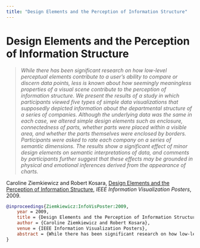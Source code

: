 ```yaml
---
title: "Design Elements and the Perception of Information Structure"
---
```


# Design Elements and the Perception of Information Structure

> _While there has been significant research on how low-level perceptual elements contribute to a user’s ability to compare or discern data points, less is known about how seemingly meaningless properties of a visual scene contribute to the perception of information structure. We present the results of a study in which participants viewed five types of simple data visualizations that supposedly depicted information about the departmental structure of a series of companies. Although the underlying data was the same in each case, we altered simple design elements such as enclosure, connectedness of parts, whether parts were placed within a visible area, and whether the parts themselves were enclosed by borders. Participants were asked to rate each company on a series of semantic dimensions. The results show a significant effect of minor design elements on semantic interpretations of data, and comments by participants further suggest that these effects may be grounded in physical and emotional inferences derived from the appearance of charts._

Caroline Ziemkiewicz and Robert Kosara, <a href="https://media.eagereyes.org/papers/2009/Ziemkiewicz-InfoVisPoster-2009.pdf" target="_blank">Design Elements and the Perception of Information Structure</a>, _IEEE Information Visualization Posters_, 2009.


```bibtex
@inproceedings{Ziemkiewicz:InfoVisPoster:2009,
	year = 2009,
	title = {Design Elements and the Perception of Information Structure},
	author = {Caroline Ziemkiewicz and Robert Kosara},
	venue = {IEEE Information Visualization Posters},
	abstract = {While there has been significant research on how low-level perceptual elements contribute to a user’s ability to compare or discern data points, less is known about how seemingly meaningless properties of a visual scene contribute to the perception of information structure. We present the results of a study in which participants viewed five types of simple data visualizations that supposedly depicted information about the departmental structure of a series of companies. Although the underlying data was the same in each case, we altered simple design elements such as enclosure, connectedness of parts, whether parts were placed within a visible area, and whether the parts themselves were enclosed by borders. Participants were asked to rate each company on a series of semantic dimensions. The results show a significant effect of minor design elements on semantic interpretations of data, and comments by participants further suggest that these effects may be grounded in physical and emotional inferences derived from the appearance of charts.},
}
```

